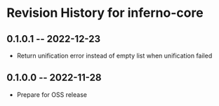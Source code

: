 # Revision History for inferno-core

## 0.1.0.1 -- 2022-12-23
* Return unification error instead of empty list when unification failed

## 0.1.0.0 -- 2022-11-28
* Prepare for OSS release
